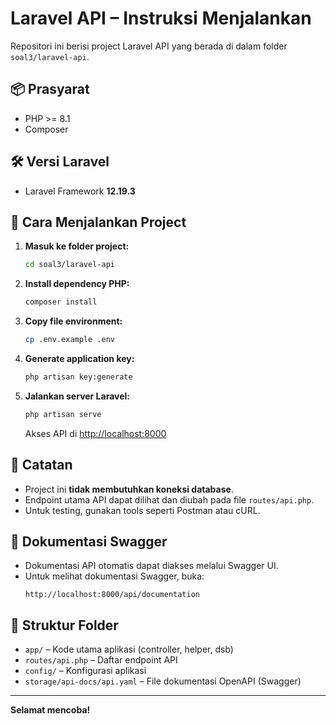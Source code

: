 # Laravel API – Instruksi Menjalankan

Repositori ini berisi project Laravel API yang berada di dalam folder `soal3/laravel-api`.

## 📦 Prasyarat

- PHP >= 8.1
- Composer

## 🛠️ Versi Laravel

- Laravel Framework **12.19.3**

## 🚀 Cara Menjalankan Project

1. **Masuk ke folder project:**
    ```bash
    cd soal3/laravel-api
    ```

2. **Install dependency PHP:**
    ```bash
    composer install
    ```

3. **Copy file environment:**
    ```bash
    cp .env.example .env
    ```

4. **Generate application key:**
    ```bash
    php artisan key:generate
    ```

5. **Jalankan server Laravel:**
    ```bash
    php artisan serve
    ```
    Akses API di [http://localhost:8000](http://localhost:8000)

## 📝 Catatan

- Project ini **tidak membutuhkan koneksi database**.
- Endpoint utama API dapat dilihat dan diubah pada file `routes/api.php`.
- Untuk testing, gunakan tools seperti Postman atau cURL.

## 📖 Dokumentasi Swagger

- Dokumentasi API otomatis dapat diakses melalui Swagger UI.
- Untuk melihat dokumentasi Swagger, buka:
    ```
    http://localhost:8000/api/documentation
    ```

## 📂 Struktur Folder

- `app/` – Kode utama aplikasi (controller, helper, dsb)
- `routes/api.php` – Daftar endpoint API
- `config/` – Konfigurasi aplikasi
- `storage/api-docs/api.yaml` – File dokumentasi OpenAPI (Swagger)

---

**Selamat mencoba!**